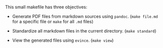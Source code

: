 This small makefile has three objectives:

-   Generate PDF files from markdown sources using `pandoc`.
    (`make file.md` for a specific file or `make` for all
    `.md` files)

-   Standardize all markdown files in the current directory.
    (`make standard`)

-   View the generated files using `evince`. (`make view`)
